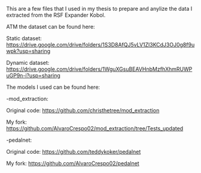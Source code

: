 This are a few files that I used in my thesis to prepare and anylize the data I extracted from the RSF Expander Kobol.<br> 

ATM the dataset can be found here:

Static dataset: https://drive.google.com/drive/folders/1S3D8AfQJ5vLV1Zl3KCdJ3OJ0g8f9uwpk?usp=sharing

Dynamic dataset: https://drive.google.com/drive/folders/1WguXGsuBEAVHnbMzfhXhmRUWPuGP9n-i?usp=sharing

The models I used can be found here:

  -mod_extraction:
  
  Original code: https://github.com/christhetree/mod_extraction
    
  My fork: https://github.com/AlvaroCrespo02/mod_extraction/tree/Tests_updated
    
  -pedalnet:
  
  Original code: https://github.com/teddykoker/pedalnet
    
  My fork: https://github.com/AlvaroCrespo02/pedalnet
